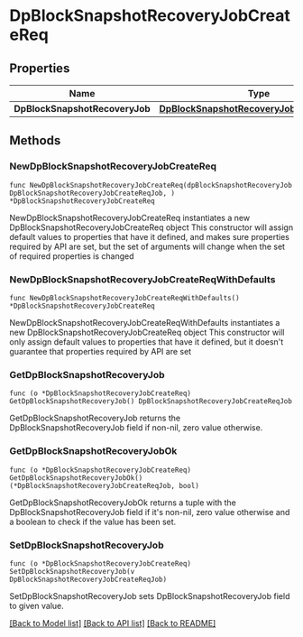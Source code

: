 # DpBlockSnapshotRecoveryJobCreateReq

## Properties

Name | Type | Description | Notes
------------ | ------------- | ------------- | -------------
**DpBlockSnapshotRecoveryJob** | [**DpBlockSnapshotRecoveryJobCreateReqJob**](DpBlockSnapshotRecoveryJobCreateReqJob.md) |  | 

## Methods

### NewDpBlockSnapshotRecoveryJobCreateReq

`func NewDpBlockSnapshotRecoveryJobCreateReq(dpBlockSnapshotRecoveryJob DpBlockSnapshotRecoveryJobCreateReqJob, ) *DpBlockSnapshotRecoveryJobCreateReq`

NewDpBlockSnapshotRecoveryJobCreateReq instantiates a new DpBlockSnapshotRecoveryJobCreateReq object
This constructor will assign default values to properties that have it defined,
and makes sure properties required by API are set, but the set of arguments
will change when the set of required properties is changed

### NewDpBlockSnapshotRecoveryJobCreateReqWithDefaults

`func NewDpBlockSnapshotRecoveryJobCreateReqWithDefaults() *DpBlockSnapshotRecoveryJobCreateReq`

NewDpBlockSnapshotRecoveryJobCreateReqWithDefaults instantiates a new DpBlockSnapshotRecoveryJobCreateReq object
This constructor will only assign default values to properties that have it defined,
but it doesn't guarantee that properties required by API are set

### GetDpBlockSnapshotRecoveryJob

`func (o *DpBlockSnapshotRecoveryJobCreateReq) GetDpBlockSnapshotRecoveryJob() DpBlockSnapshotRecoveryJobCreateReqJob`

GetDpBlockSnapshotRecoveryJob returns the DpBlockSnapshotRecoveryJob field if non-nil, zero value otherwise.

### GetDpBlockSnapshotRecoveryJobOk

`func (o *DpBlockSnapshotRecoveryJobCreateReq) GetDpBlockSnapshotRecoveryJobOk() (*DpBlockSnapshotRecoveryJobCreateReqJob, bool)`

GetDpBlockSnapshotRecoveryJobOk returns a tuple with the DpBlockSnapshotRecoveryJob field if it's non-nil, zero value otherwise
and a boolean to check if the value has been set.

### SetDpBlockSnapshotRecoveryJob

`func (o *DpBlockSnapshotRecoveryJobCreateReq) SetDpBlockSnapshotRecoveryJob(v DpBlockSnapshotRecoveryJobCreateReqJob)`

SetDpBlockSnapshotRecoveryJob sets DpBlockSnapshotRecoveryJob field to given value.



[[Back to Model list]](../README.md#documentation-for-models) [[Back to API list]](../README.md#documentation-for-api-endpoints) [[Back to README]](../README.md)


